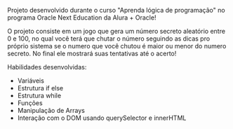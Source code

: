 Projeto desenvolvido durante o curso "Aprenda lógica de programação" no programa Oracle Next Education da Alura + Oracle!

O projeto consiste em um jogo que gera um número secreto aleatório entre 0 e 100, no qual você terá que chutar o número seguindo as dicas pro próprio sistema se o numero que você chutou é maior ou menor do numero secreto. No final ele mostrará suas tentativas até o acerto!

Habilidades desenvolvidas:
- Variáveis
- Estrutura if else
- Estrutura while
- Funções
- Manipulação de Arrays
- Interação com o DOM usando querySelector e innerHTML 



